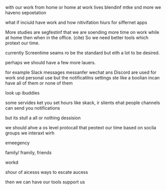 with our work from home or home at work lives blendinf mtke snd more we haveno sepoetation 

what if inciuld have work and how nitivifation hiurs for siffernet apps 



More studies are segfestinf that we are soending more time on work while at home then when in the office. (cite) So we need better tools which protext our time. 


currently Screentime seams ro be the standard but eith a lot to be desired. 

perhaps we should have a few more lauers. 


for example Slack messages messanfer wechat ans Discord are used for work snd personal use but the notificatilns settings ste like a boolian incan have all of them or none of them  


look up ibuddies 


some servides ket you set hours like skack, ir slients ehat people channels can send you notifications 

but its stull a all or nothing dessision


we should ahve a os level protocall that peotext our time based on socila groups we interaxt wirh  

emeegency 

family/ framily, friends 

workd 


shour of aicesss
ways to escate aucess 

then we can have our tools support us  